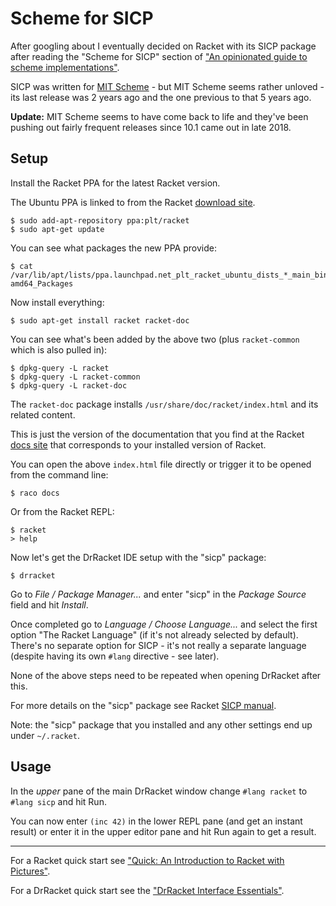 Scheme for SICP
===============

After googling about I eventually decided on Racket with its SICP package after reading the "Scheme for SICP" section of ["An opinionated guide to scheme implementations"](https://wingolog.org/archives/2013/01/07/an-opinionated-guide-to-scheme-implementations).

SICP was written for [MIT Scheme](https://www.gnu.org/software/mit-scheme/) - but MIT Scheme seems rather unloved - its last release was 2 years ago and the one previous to that 5 years ago.

**Update:** MIT Scheme seems to have come back to life and they've been pushing out fairly frequent releases since 10.1 came out in late 2018.

Setup
-----

Install the Racket PPA for the latest Racket version.

The Ubuntu PPA is linked to from the Racket [download site](https://download.racket-lang.org/).

    $ sudo add-apt-repository ppa:plt/racket
    $ sudo apt-get update

You can see what packages the new PPA provide:

    $ cat /var/lib/apt/lists/ppa.launchpad.net_plt_racket_ubuntu_dists_*_main_binary-amd64_Packages

Now install everything:

    $ sudo apt-get install racket racket-doc

You can see what's been added by the above two (plus `racket-common` which is also pulled in):

    $ dpkg-query -L racket
    $ dpkg-query -L racket-common
    $ dpkg-query -L racket-doc

The `racket-doc` package installs `/usr/share/doc/racket/index.html` and its related content.

This is just the version of the documentation that you find at the Racket [docs site](https://docs.racket-lang.org/) that corresponds to your installed version of Racket.

You can open the above `index.html` file directly or trigger it to be opened from the command line:

    $ raco docs

Or from the Racket REPL:

    $ racket
    > help

Now let's get the DrRacket IDE setup with the "sicp" package:

    $ drracket 

Go to _File / Package Manager..._ and enter "sicp" in the _Package Source_ field and hit _Install_.

Once completed go to _Language / Choose Language..._ and select the first option "The Racket Language" (if it's not already selected by default). There's no separate option for SICP - it's not really a separate language (despite having its own `#lang` directive - see later).

None of the above steps need to be repeated when opening DrRacket after this.

For more details on the "sicp" package see Racket [SICP manual](http://docs.racket-lang.org/sicp-manual/).

Note: the "sicp" package that you installed and any other settings end up under `~/.racket`.

Usage
-----

In the _upper_ pane of the main DrRacket window change `#lang racket` to `#lang sicp` and hit Run.

You can now enter `(inc 42)` in the lower REPL pane (and get an instant result) or enter it in the upper editor pane and hit Run again to get a result.

---

For a Racket quick start see ["Quick: An Introduction to Racket with Pictures"](https://docs.racket-lang.org/quick/).

For a DrRacket quick start see the ["DrRacket Interface Essentials"](https://docs.racket-lang.org/drracket/interface-essentials.html).
